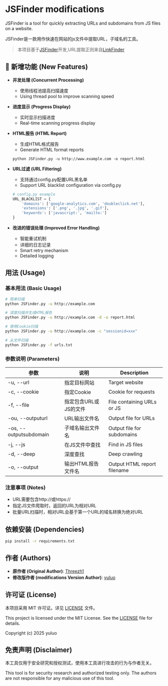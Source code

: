 # JSFinder modifications

JSFinder is a tool for quickly extracting URLs and subdomains from JS files on a website.

JSFinder是一款用作快速在网站的js文件中提取URL，子域名的工具。

> 本项目基于[JSFinder](https://github.com/Threezh1/JSFinder)开发,URL提取正则来自[LinkFinder](https://github.com/GerbenJavado/LinkFinder)

## 🚀 新增功能 (New Features)

- **并发处理 (Concurrent Processing)**
  - 使用线程池提高扫描速度
  - Using thread pool to improve scanning speed

- **进度显示 (Progress Display)**
  - 实时显示扫描进度
  - Real-time scanning progress display

- **HTML报告 (HTML Report)**
  - 生成HTML格式报告
  - Generate  HTML format reports
  ```
  python JSFinder.py -u http://www.example.com -o report.html
  ```

- **URL过滤 (URL Filtering)**
  - 支持通过config.py配置URL黑名单
  - Support URL blacklist configuration via config.py
  ```python
  # config.py example
  URL_BLACKLIST = {
      'domains': ['google-analytics.com', 'doubleclick.net'],
      'extensions': ['.png', '.jpg', '.gif'],
      'keywords': ['javascript:', 'mailto:']
  }
  ```

- **改进的错误处理 (Improved Error Handling)**
  - 智能重试机制
  - 详细的日志记录
  - Smart retry mechanism
  - Detailed logging

## 用法 (Usage)

### 基本用法 (Basic Usage)

```bash
# 简单扫描
python JSFinder.py -u http://example.com

# 深度扫描并生成HTML报告
python JSFinder.py -u http://example.com -d -o report.html

# 使用Cookie扫描
python JSFinder.py -u http://example.com -c "sessionid=xxx"

# 从文件扫描
python JSFinder.py -f urls.txt
```

### 参数说明 (Parameters)

| 参数 | 说明 | Description |
|------|------|-------------|
| -u, --url | 指定目标网站 | Target website |
| -c, --cookie | 指定Cookie | Cookie for requests |
| -f, --file | 指定包含URL或JS的文件 | File containing URLs or JS |
| -ou, --outputurl | URL输出文件名 | Output file for URLs |
| -os, --outputsubdomain | 子域名输出文件名 | Output file for subdomains |
| -j, --js | 在JS文件中查找 | Find in JS files |
| -d, --deep | 深度查找 | Deep crawling |
| -o, --output | 输出HTML报告文件名 | Output HTML report filename |

### 注意事项 (Notes)

- URL需要包含http://或https://
- 指定JS文件爬取时，返回的URL为相对URL
- 批量URL扫描时，相对URL会基于第一个URL的域名转换为绝对URL

## 依赖安装 (Dependencies)

```bash
pip install -r requirements.txt
```

## 作者 (Authors)

- **原作者 (Original Author)**: [Threezh1](https://threezh1.github.io/)
- **修改版作者 (modifications Version Author)**: [yuluo](https://github.com/YuoLuo)

## 许可证 (License)

本项目采用 MIT 许可证。详见 [LICENSE](LICENSE) 文件。

This project is licensed under the MIT License. See the [LICENSE](LICENSE) file for details.

Copyright (c) 2025 yuluo

## 免责声明 (Disclaimer)

本工具仅用于安全研究和授权测试，使用本工具进行攻击的行为与作者无关。

This tool is for security research and authorized testing only. The authors are not responsible for any malicious use of this tool.
